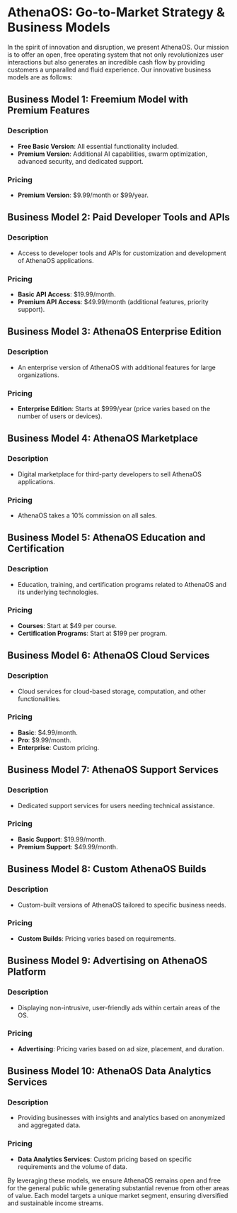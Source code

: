 # AthenaOS: Go-to-Market Strategy & Business Models

In the spirit of innovation and disruption, we present AthenaOS. Our mission is to offer an open, free operating system that not only revolutionizes user interactions but also generates an incredible cash flow by providing customers a unparalled and fluid experience. Our innovative business models are as follows:

## Business Model 1: Freemium Model with Premium Features

### Description

- **Free Basic Version**: All essential functionality included.
- **Premium Version**: Additional AI capabilities, swarm optimization, advanced security, and dedicated support.

### Pricing

- **Premium Version**: $9.99/month or $99/year.

## Business Model 2: Paid Developer Tools and APIs

### Description

- Access to developer tools and APIs for customization and development of AthenaOS applications.

### Pricing

- **Basic API Access**: $19.99/month.
- **Premium API Access**: $49.99/month (additional features, priority support).

## Business Model 3: AthenaOS Enterprise Edition

### Description

- An enterprise version of AthenaOS with additional features for large organizations.

### Pricing

- **Enterprise Edition**: Starts at $999/year (price varies based on the number of users or devices).

## Business Model 4: AthenaOS Marketplace

### Description

- Digital marketplace for third-party developers to sell AthenaOS applications.

### Pricing

- AthenaOS takes a 10% commission on all sales.

## Business Model 5: AthenaOS Education and Certification

### Description

- Education, training, and certification programs related to AthenaOS and its underlying technologies.

### Pricing

- **Courses**: Start at $49 per course.
- **Certification Programs**: Start at $199 per program.

## Business Model 6: AthenaOS Cloud Services

### Description

- Cloud services for cloud-based storage, computation, and other functionalities.

### Pricing

- **Basic**: $4.99/month.
- **Pro**: $9.99/month.
- **Enterprise**: Custom pricing.

## Business Model 7: AthenaOS Support Services

### Description

- Dedicated support services for users needing technical assistance.

### Pricing

- **Basic Support**: $19.99/month.
- **Premium Support**: $49.99/month.

## Business Model 8: Custom AthenaOS Builds

### Description

- Custom-built versions of AthenaOS tailored to specific business needs.

### Pricing

- **Custom Builds**: Pricing varies based on requirements.

## Business Model 9: Advertising on AthenaOS Platform

### Description

- Displaying non-intrusive, user-friendly ads within certain areas of the OS.

### Pricing

- **Advertising**: Pricing varies based on ad size, placement, and duration.

## Business Model 10: AthenaOS Data Analytics Services

### Description

- Providing businesses with insights and analytics based on anonymized and aggregated data.

### Pricing

- **Data Analytics Services**: Custom pricing based on specific requirements and the volume of data.

By leveraging these models, we ensure AthenaOS remains open and free for the general public while generating substantial revenue from other areas of value. Each model targets a unique market segment, ensuring diversified and sustainable income streams.
